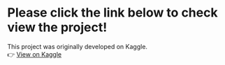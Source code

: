 # Please click the link below to check view the project!

This project was originally developed on Kaggle.  
👉 [View on Kaggle](https://www.kaggle.com/code/abhisarshar/google-capstone-cyclist-project)
